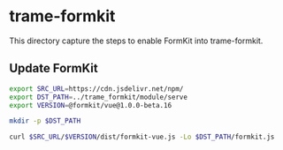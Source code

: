 # trame-formkit

This directory capture the steps to enable FormKit into trame-formkit.

## Update FormKit

```bash
export SRC_URL=https://cdn.jsdelivr.net/npm/
export DST_PATH=../trame_formkit/module/serve
export VERSION=@formkit/vue@1.0.0-beta.16

mkdir -p $DST_PATH

curl $SRC_URL/$VERSION/dist/formkit-vue.js -Lo $DST_PATH/formkit.js
```
